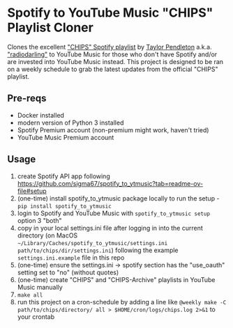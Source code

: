 # Spotify to YouTube Music "CHIPS" Playlist Cloner

Clones the excellent ["CHIPS" Spotify playlist](https://open.spotify.com/playlist/1A81DvosyP0liu2iodN2Rv?si=39783b0796654a12) by [Taylor Pendleton](https://www.taylorpendletonphoto.com/) a.k.a. ["radiodarling"](https://open.spotify.com/user/eythq7kkhoydl18v0gram75jd) to YouTube Music for those who don't have Spotify and/or are invested into YouTube Music instead. This project is designed to be ran on a weekly schedule to grab the latest updates from the official "CHIPS" playlist.

## Pre-reqs
- Docker installed
- modern version of Python 3 installed
- Spotify Premium account (non-premium might work, haven't tried)
- YouTube Music Premium account

## Usage
1. create Spotify API app following https://github.com/sigma67/spotify_to_ytmusic?tab=readme-ov-file#setup
2. (one-time) install spotify_to_ytmusic package locally to run the setup - `pip install spotify_to_ytmusic`
3. login to Spotify and YouTube Music with `spotify_to_ytmusic setup` option 3 "both"
4. copy in your local settings.ini file after logging in into the current directory (on MacOS `~/Library/Caches/spotify_to_ytmusic/settings.ini path/to/chips/dir/settings.ini`) following the example `settings.ini.example` file in this repo
5. (one-time) ensure the settings.ini -> spotify section has the "use_oauth" setting set to "no" (without quotes)
6. (one-time) create "CHIPS" and "CHIPS-Archive" playlists in YouTube Music manually
7. `make all`
8. run this project on a cron-schedule by adding a line like `@weekly make -C path/to/chips/directory/ all > $HOME/cron/logs/chips.log 2>&1` to your crontab
